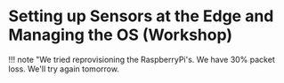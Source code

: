 # Setting up Sensors at the Edge and Managing the OS (Workshop)

!!! note "We tried reprovisioning the RaspberryPi's. We have 30% packet loss. We'll try again tomorrow.

